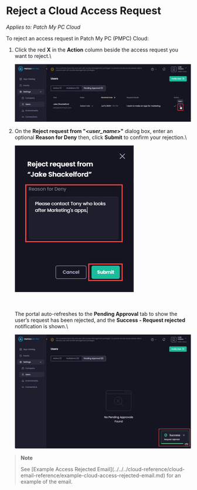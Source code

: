 # Reject a Cloud Access Request

_Applies to: Patch My PC Cloud_

To reject an access request in Patch My PC (PMPC) Cloud:

1.  Click the red <strong>X</strong> in the <strong>Action</strong> column beside the access request you want to reject.\


    ![Selecting the Access Request to Reject](/_images/image-(623).png "Selecting the Access Request to Reject")


2.  On the <strong>Reject request from "<</strong>_<strong>user\_name</strong>_<strong>>"</strong> dialog box, enter an optional <strong>Reason for Deny</strong> then, click <strong>Submit</strong> to confirm your rejection.\


    ![](/_images/image-(624).png "")

    \
    \
    The portal auto-refreshes to the <strong>Pending Approval</strong> tab to show the user’s request has been rejected, and the <strong>Success - Request rejected</strong> notification is shown.\


    ![“Success- Request rejected” notification](/_images/image-(625).png "“Success- Request rejected” notification")

<blockquote class="wp-block-quote">
<p><strong>Note</strong></p>
<p>See [Example Access Rejected Email](../../../cloud-reference/cloud-email-reference/example-cloud-access-rejected-email.md) for an example of the email.</p>
</blockquote>